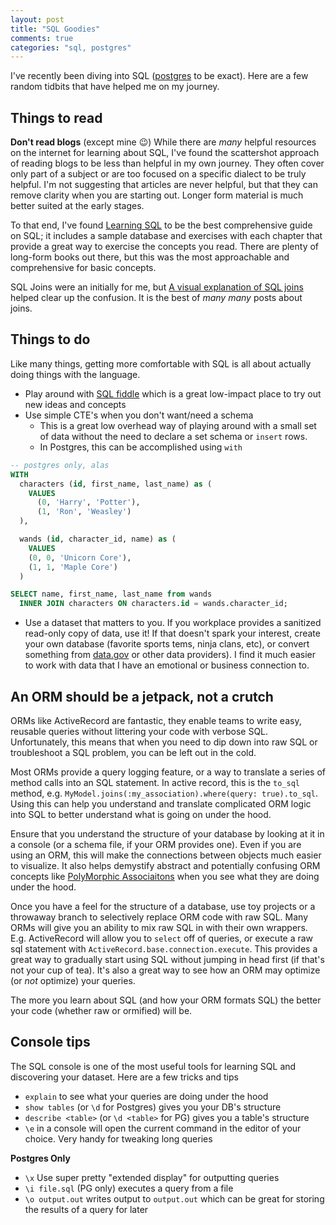 ```yaml
---
layout: post
title: "SQL Goodies"
comments: true
categories: "sql, postgres"
---
```


I've recently been diving into SQL ([postgres](http://www.postgresql.org/) to be exact). Here are a few random tidbits that have helped me on my journey.

## Things to read

**Don't read blogs** (except mine 😉) While there are _many_ helpful resources on the internet for learning about SQL, I've found the scattershot approach of reading blogs to be less than helpful in my own journey. They often cover only part of a subject or are too focused on a specific dialect to be truly helpful. I'm not suggesting that articles are never helpful, but that they can remove clarity when you are starting out. Longer form material is much better suited at the early stages.

To that end, I've found [Learning SQL](http://www.amazon.com/Learning-SQL-Alan-Beaulieu/dp/0596520832) to be the best comprehensive guide on SQL; it includes a sample database and exercises with each chapter that provide a great way to exercise the concepts you read. There are plenty of long-form books out there, but this was the most approachable and comprehensive for basic concepts.

SQL Joins were an initially for me, but [A visual explanation of SQL joins](https://blog.codinghorror.com/a-visual-explanation-of-sql-joins/) helped clear up the confusion. It is the best of _many many_ posts about joins.


## Things to do

Like many things, getting more comfortable with SQL is all about actually doing things with the language.

- Play around with [SQL fiddle](http://sqlfiddle.com/) which is a great low-impact place to try out new ideas and concepts
- Use simple CTE's when you don't want/need a schema
  - This is a great low overhead way of playing around with a small set of data without the need to declare a set schema or `insert` rows.
  - In Postgres, this can be accomplished using `with`

```sql
-- postgres only, alas
WITH
  characters (id, first_name, last_name) as (
    VALUES
      (0, 'Harry', 'Potter'),
      (1, 'Ron', 'Weasley')
  ),

  wands (id, character_id, name) as (
    VALUES
    (0, 0, 'Unicorn Core'),
    (1, 1, 'Maple Core')
  )

SELECT name, first_name, last_name from wands
  INNER JOIN characters ON characters.id = wands.character_id;
```

- Use a dataset that matters to you. If you workplace provides a sanitized read-only copy of data, use it! If that doesn't spark your interest, create your own database (favorite sports tems, ninja clans, etc), or convert something from [data.gov](https://www.google.com/#q=open+data) or other data providers). I find it much easier to work with data that I have an emotional or business connection to.

## An ORM should be a jetpack, not a crutch

ORMs like ActiveRecord are fantastic, they enable teams to write easy, reusable queries without littering your code with verbose SQL. Unfortunately, this means that when you need to dip down into raw SQL or troubleshoot a SQL problem, you can be left out in the cold.

Most ORMs provide a query logging feature, or a way to translate a series of method calls into an SQL statement. In active record, this is the `to_sql` method, e.g. `MyModel.joins(:my_association).where(query: true).to_sql`. Using this can help you understand and translate complicated ORM logic into SQL to better understand what is going on under the hood.

Ensure that you understand the structure of your database by looking at it in a console (or a schema file, if your ORM provides one). Even if you are using an ORM, this will make the connections between objects much easier to visualize. It also helps demystify abstract and potentially confusing ORM concepts like [PolyMorphic Associaitons](http://guides.rubyonrails.org/association_basics.html#polymorphic-associations) when you see what they are doing under the hood.

Once you have a feel for the structure of a database, use toy projects or a throwaway branch to selectively replace ORM code with raw SQL. Many ORMs will give you an ability to mix raw SQL in with their own wrappers. E.g. ActiveRecord will allow you to `select` off of queries, or execute a raw sql statement with `ActiveRecord.base.connection.execute`. This provides a great way to gradually start using SQL without jumping in head first (if that's not your cup of tea). It's also a great way to see how an ORM may optimize (or _not_ optimize) your queries.

The more you learn about SQL (and how your ORM formats SQL) the better your code (whether raw or ormified) will be.

## Console tips

The SQL console is one of the most useful tools for learning SQL and discovering your dataset. Here are a few tricks and tips

- `explain` to see what your queries are doing under the hood
- `show tables` (or `\d` for Postgres) gives you your DB's structure
- `describe <table>` (or `\d <table>` for PG) gives you a table's structure
- `\e` in a console will open the current command in the editor of your choice. Very handy for tweaking long queries

**Postgres Only**

- `\x` Use super pretty "extended display" for outputting queries
- `\i file.sql` (PG only) executes a query from a file
- `\o output.out` writes output to `output.out` which can be great for storing the results of a query for later
